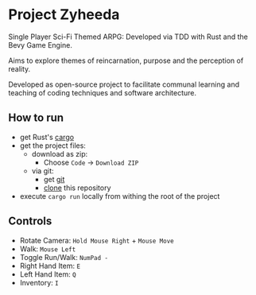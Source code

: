 # Project Zyheeda

Single Player Sci-Fi Themed ARPG: Developed via TDD with Rust and the Bevy Game Engine.

Aims to explore themes of reincarnation, purpose and the perception of reality.

Developed as open-source project to facilitate communal learning and teaching of coding techniques
and software architecture.

## How to run

- get Rust's [cargo](https://doc.rust-lang.org/cargo/getting-started/installation.html)
- get the project files:
	- download as zip:
		- Choose `Code` -> `Download ZIP`
	- via git:
		- get [git](https://git-scm.com/book/en/v2/Getting-Started-Installing-Git)
		- [clone](https://docs.github.com/en/repositories/creating-and-managing-repositories/cloning-a-repository) this repository
- execute `cargo run` locally from withing the root of the project

## Controls

- Rotate Camera: `Hold Mouse Right` + `Mouse Move`
- Walk: `Mouse Left`
- Toggle Run/Walk: `NumPad -`
- Right Hand Item: `E`
- Left Hand Item: `Q`
- Inventory: `I`
